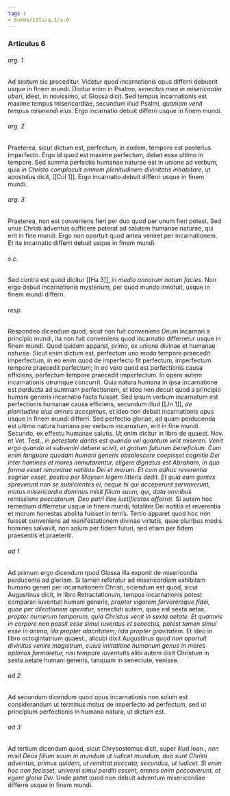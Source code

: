 ```yaml
---
tags : 
- Summa/IIIa/q.1/a.6
---
```


### Articulus 6

###### arg. 1
Ad sextum sic proceditur. Videtur quod incarnationis opus differri debuerit usque in finem mundi. Dicitur enim in Psalmo, *senectus mea in misericordia uberi*, idest, in novissimo, ut Glossa dicit. Sed tempus incarnationis est maxime tempus misericordiae, secundum illud Psalmi, *quoniam venit tempus miserendi eius*. Ergo incarnatio debuit differri usque in finem mundi.

###### arg. 2
Praeterea, sicut dictum est, perfectum, in eodem, tempore est posterius imperfecto. Ergo id quod est maxime perfectum, debet esse ultimo in tempore. Sed summa perfectio humanae naturae est in unione ad verbum, quia *in Christo complacuit omnem plenitudinem divinitatis inhabitare*, ut apostolus dicit, [[Col 1]]. Ergo incarnatio debuit differri usque in finem mundi.

###### arg. 3
Praeterea, non est conveniens fieri per duo quod per unum fieri potest. Sed unus Christi adventus sufficere poterat ad salutem humanae naturae, qui erit in fine mundi. Ergo non oportuit quod antea veniret per incarnationem. Et ita incarnatio differri debuit usque in finem mundi.

###### s.c.
Sed contra est quod dicitur [[Ha 3]], *in medio annorum notum facies*. Non ergo debuit incarnationis mysterium, per quod mundo innotuit, usque in finem mundi differri.

###### resp.
Respondeo dicendum quod, sicut non fuit conveniens Deum incarnari a principio mundi, ita non fuit conveniens quod incarnatio differretur usque in finem mundi. Quod quidem apparet, primo, ex unione divinae et humanae naturae. Sicut enim dictum est, perfectum uno modo tempore praecedit imperfectum, in eo enim quod de imperfecto fit perfectum, imperfectum tempore praecedit perfectum; in eo vero quod est perfectionis causa efficiens, perfectum tempore praecedit imperfectum. In opere autem incarnationis utrumque concurrit. Quia natura humana in ipsa incarnatione est perducta ad summam perfectionem, et ideo non decuit quod a principio humani generis incarnatio facta fuisset. Sed ipsum verbum incarnatum est perfectionis humanae causa efficiens, secundum illud [[Jn 1]], *de plenitudine eius omnes accepimus*, et ideo non debuit incarnationis opus usque in finem mundi differri. Sed perfectio gloriae, ad quam perducenda est ultimo natura humana per verbum incarnatum, erit in fine mundi. Secundo, ex effectu humanae salutis. Ut enim dicitur in libro de quaest. Nov. et Vet. Test., *in potestate dantis est quando vel quantum velit misereri. Venit ergo quando et subveniri debere scivit, et gratum futurum beneficium. Cum enim languore quodam humani generis obsolescere coepisset cognitio Dei inter homines et mores immutarentur, eligere dignatus est Abraham, in quo forma esset renovatae notitiae Dei et morum. Et cum adhuc reverentia segnior esset, postea per Moysen legem litteris dedit. Et quia eam gentes spreverunt non se subiicientes ei, neque hi qui acceperunt servaverunt, motus misericordia dominus misit filium suum, qui, data omnibus remissione peccatorum, Deo patri illos iustificatos offerret*. Si autem hoc remedium differretur usque in finem mundi, totaliter Dei notitia et reverentia et morum honestas abolita fuisset in terris. Tertio apparet quod hoc non fuisset conveniens ad manifestationem divinae virtutis, quae pluribus modis homines salvavit, non solum per fidem futuri, sed etiam per fidem praesentis et praeteriti.

###### ad 1
Ad primum ergo dicendum quod Glossa illa exponit de misericordia perducente ad gloriam. Si tamen referatur ad misericordiam exhibitam humano generi per incarnationem Christi, sciendum est quod, sicut Augustinus dicit, in libro Retractationum, tempus incarnationis potest comparari iuventuti humani generis, *propter vigorem fervoremque fidei, quae per dilectionem operatur*, senectuti autem, quae est sexta aetas, *propter numerum temporum, quia Christus venit in sexta aetate. Et quamvis in corpore non possit esse simul iuventus et senectus, potest tamen simul esse in anima, illa propter alacritatem, ista propter gravitatem*. Et ideo in libro octogintatrium quaest., alicubi dixit Augustinus quod *non oportuit divinitus venire magistrum, cuius imitatione humanum genus in mores optimos formaretur, nisi tempore iuventutis* alibi autem dixit Christum in sexta aetate humani generis, tanquam in senectute, venisse.

###### ad 2
Ad secundum dicendum quod opus incarnationis non solum est considerandum ut terminus motus de imperfecto ad perfectum, sed ut principium perfectionis in humana natura, ut dictum est.

###### ad 3
Ad tertium dicendum quod, sicut Chrysostomus dicit, super illud Ioan., *non misit Deus filium suum in mundum ut iudicet mundum, duo sunt Christi adventus, primus quidem, ut remittat peccata; secundus, ut iudicet. Si enim hoc non fecisset, universi simul perditi essent, omnes enim peccaverunt, et egent gloria Dei*. Unde patet quod non debuit adventum misericordiae differre usque in finem mundi.

